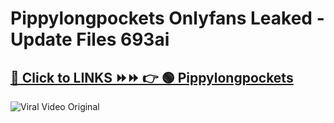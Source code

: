 
 # Pippylongpockets Onlyfans Leaked - Update Files 693ai

## <h2><a href="https://clipsfans.com/Pippylongpockets&ref=git">🔗 Click to LINKS ⏩⏩ 👉 🟢 Pippylongpockets </a></h2>

<a href="https://clipsfans.com/Pippylongpockets&ref=git" rel="nofollow" data-target="animated-image.originalLink"><img src="https://i.ibb.co.com/xMMVF88/686577567.gif" alt="Viral Video Original" style="max-width: 100%; display: inline-block;" data-target="animated-image.originalImage"></a>


